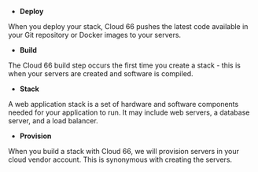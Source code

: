 

- **Deploy**

When you deploy your stack, Cloud 66 pushes the latest code available in your Git repository or Docker images to your servers.

- **Build**

The Cloud 66 build step occurs the first time you create a stack - this is when your servers are created and software is compiled.

- **Stack**

A web application stack is a set of hardware and software components needed for your application to run. It may include web servers, a database server, and a load balancer.

- **Provision**

When you build a stack with Cloud 66, we will provision servers in your cloud vendor account. This is synonymous with creating the servers.
